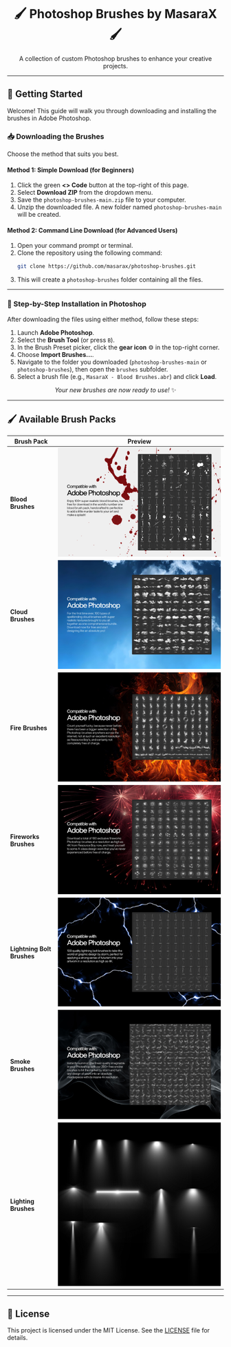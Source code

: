 <div align="center">

# 🖌️ Photoshop Brushes by MasaraX 🖌️

</div>

<p align="center">
  A collection of custom Photoshop brushes to enhance your creative projects.
</p>

---

## 🚀 Getting Started

Welcome! This guide will walk you through downloading and installing the brushes in Adobe Photoshop.

### 📥 Downloading the Brushes

Choose the method that suits you best.

#### Method 1: Simple Download (for Beginners)

1.  Click the green **<> Code** button at the top-right of this page.
2.  Select **Download ZIP** from the dropdown menu.
3.  Save the `photoshop-brushes-main.zip` file to your computer.
4.  Unzip the downloaded file. A new folder named `photoshop-brushes-main` will be created.

#### Method 2: Command Line Download (for Advanced Users)

1.  Open your command prompt or terminal.
2.  Clone the repository using the following command:
    ```bash
    git clone https://github.com/masarax/photoshop-brushes.git
    ```
3.  This will create a `photoshop-brushes` folder containing all the files.

---

### 🎨 Step-by-Step Installation in Photoshop

After downloading the files using either method, follow these steps:

1.  Launch **Adobe Photoshop**.
2.  Select the **Brush Tool** (or press `B`).
3.  In the Brush Preset picker, click the **gear icon** ⚙️ in the top-right corner.
4.  Choose **Import Brushes...**.
5.  Navigate to the folder you downloaded (`photoshop-brushes-main` or `photoshop-brushes`), then open the `brushes` subfolder.
6.  Select a brush file (e.g., `MasaraX - Blood Brushes.abr`) and click **Load**.

<div align="center">

*Your new brushes are now ready to use!* ✨

</div>

---

## 🖌️ Available Brush Packs

| Brush Pack            | Preview                                       |
| --------------------- | --------------------------------------------- |
| **Blood Brushes**     | ![Blood Brushes](brushes/MasaraX%20-%20Blood%20Brushes.jpg)       |
| **Cloud Brushes**     | ![Cloud Brushes](brushes/MasaraX%20-%20Cloud%20Brushes.jpg)       |
| **Fire Brushes**      | ![Fire Brushes](brushes/MasaraX%20-%20Fire%20Brushes.jpg)         |
| **Fireworks Brushes** | ![Fireworks Brushes](brushes/MasaraX%20-%20Fireworks%20Brushes.jpg) |
| **Lightning Bolt Brushes** | ![Lightning Bolt Brushes](brushes/MasaraX%20-%20Lightning%20Bolt%20Brushes.jpg) |
| **Smoke Brushes**     | ![Smoke Brushes](brushes/MasaraX%20-%20Smoke%20Brushes.jpg)       |
| **Lighting Brushes**  | ![Lighting Brushes](brushes/Brushpack-Lighting.jpg) |

---

## 📄 License

This project is licensed under the MIT License. See the [LICENSE](LICENSE) file for details.
